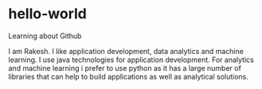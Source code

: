 # hello-world
Learning about Github

I am Rakesh. I like application development, data analytics and machine learning.
I use java technologies for application development. For analytics and machine learning 
i prefer to use python as it has a large number of libraries that can help to build applications 
as well as analytical solutions.
